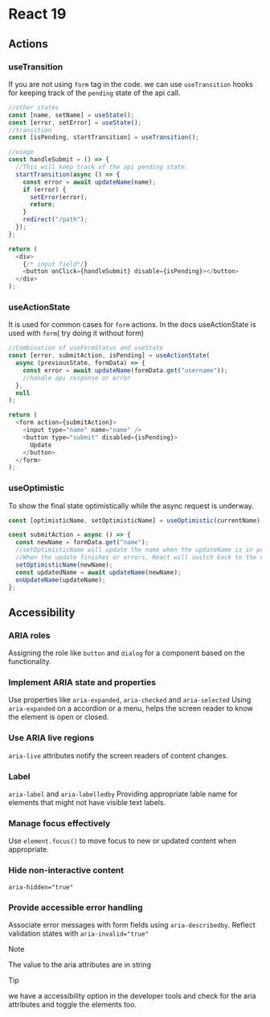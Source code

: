 # React 19

## Actions

### useTransition

If you are not using `form` tag in the code. we can use `useTransition` hooks for keeping track of the `pending` state of the api call.

```js
//other states
const [name, setName] = useState();
const [error, setError] = useState();
//transition
const [isPending, startTransition] = useTransition();

//usage
const handleSubmit = () => {
  //This will keep track of the api pending state.
  startTransition(async () => {
    const error = await updateName(name);
    if (error) {
      setError(error);
      return;
    }
    redirect("/path");
  });
};

return (
  <div>
    {/* input field*/}
    <button onClick={handleSubmit} disable={isPending}></button>
  </div>
);
```

### useActionState

It is used for common cases for `form` actions.
In the docs useActionState is used with `form`( try doing it without form)

```js
//Combination of useFormStatus and useState
const [error, submitAction, isPending] = useActionState(
  async (previousState, formData) => {
    const error = await updateName(formData.get("username"));
    //handle api response or error
  },
  null
);

return (
  <form action={submitAction}>
    <input type="name" name="name" />
    <button type="submit" disabled={isPending}>
      Update
    </button>
  </form>
);
```

### useOptimistic

To show the final state optimistically while the async request is underway.

```js
const [optimisticName, setOptimisticName] = useOptimistic(currentName);

const submitAction = async () => {
  const newName = formData.get("name");
  //setOptimisticName will update the name when the updateName is in progress.
  //When the update finishes or errors, React will switch back to the currentName value.
  setOptimisticName(newName);
  const updatedName = await updateName(newName);
  onUpdateName(updateName);
};
```

## Accessibility

### ARIA roles

Assigning the role like `button` and `dialog` for a component based on the functionality.

### Implement ARIA state and properties

Use properties like `aria-expanded`, `aria-checked` and `aria-selected`
Using `aria-expanded` on a accordion or a menu, helps the screen reader to know the element is open or closed.

### Use ARIA live regions

`aria-live` attributes notify the screen readers of content changes.

### Label

`aria-label` and `aria-labelledby`
Providing appropriate lable name for elements that might not have visible text labels.

### Manage focus effectively

Use `element.focus()` to move focus to new or updated content when appropriate.

### Hide non-interactive content

`aria-hidden="true"`

### Provide accessible error handling

Associate error messages with form fields using `aria-describedby`.
Reflect validation states with `aria-invalid="true"`

> [!NOTE] 
> The value to the aria attributes are in string

> [!TIP]
> we have a accessibility option in the developer tools and check for the aria attributes and toggle the elements too.